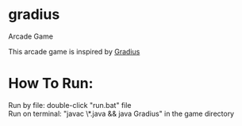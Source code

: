 # gradius
Arcade Game

This arcade game is inspired by <a href="https://en.wikipedia.org/wiki/Gradius"> Gradius </a>


<h1> How To Run: </h1>
Run by file: double-click "run.bat" file
<br>
Run on terminal: "javac \*.java && java Gradius" in the game directory
